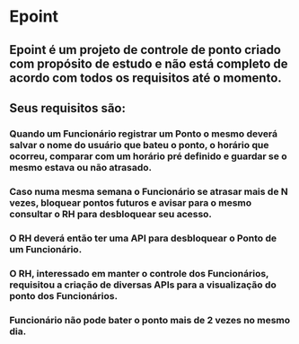 # Epoint

## Epoint é um projeto de controle de ponto criado com propósito de estudo e não está completo de acordo com todos os requisitos até o momento.

## Seus requisitos são:

### Quando um Funcionário registrar um Ponto o mesmo deverá salvar o nome do usuário que bateu o ponto, o horário que ocorreu, comparar com um horário pré definido e guardar se o mesmo estava ou não atrasado.

### Caso numa mesma semana o Funcionário se atrasar mais de N vezes, bloquear pontos futuros e avisar para o mesmo consultar o RH para desbloquear seu acesso.

### O RH deverá então ter uma API para desbloquear o Ponto de um Funcionário.

### O RH, interessado em manter o controle dos Funcionários, requisitou a criação de diversas APIs para a visualização do ponto dos Funcionários.

### Funcionário não pode bater o ponto mais de 2 vezes no mesmo dia.
